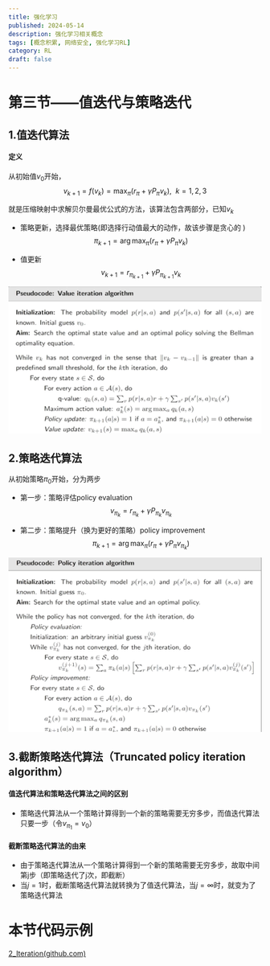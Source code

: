 ```yaml
---
title: 强化学习
published: 2024-05-14
description: 强化学习相关概念
tags: [概念积累, 网络安全, 强化学习RL]
category: RL
draft: false
---
```

# 第三节——值迭代与策略迭代

## 1.值迭代算法

#### 定义

从初始值$v_0$开始，
$$
v_{k+1} = f(v_k) = \max_{\pi}(r_{\pi}+\gamma P_{\pi}v_k),\ \ k=1,2,3
$$

就是压缩映射中求解贝尔曼最优公式的方法，该算法包含两部分，已知$v_k$

- 策略更新，选择最优策略(即选择行动值最大的动作，故该步骤是贪心的 )
  $$
  \pi_{k+1} = \arg \max_{\pi}(r_{\pi} + \gamma P_{\pi}v_k)
  $$
  
- 值更新
  $$
  v_{k+1} = r_{\pi_{k+1}}+\gamma P_{\pi_{k+1}}v_k
  $$

![image-20240609101610626](https://raw.githubusercontent.com/PasserByNaOH/PicGo/main/blogPic/image-20240609101610626.png)

## 2.策略迭代算法

从初始策略$\pi_0$开始，分为两步

- 第一步：策略评估policy evaluation
  $$
  v_{\pi_k} = r_{\pi_k} + \gamma P_{\pi_k}v_{\pi_k}
  $$
  
- 第二步：策略提升（换为更好的策略）policy improvement
  $$
  \pi_{k+1}=\arg \max_{\pi}(r_{\pi}+\gamma P_{\pi}v_{\pi_k})
  $$
  

![image-20240609154832049](https://raw.githubusercontent.com/PasserByNaOH/PicGo/main/blogPic/image-20240609154832049.png)

## 3.截断策略迭代算法（Truncated policy iteration algorithm）

#### 值迭代算法和策略迭代算法之间的区别

- 策略迭代算法从一个策略计算得到一个新的策略需要无穷多步，而值迭代算法只要一步（令$v_{\pi_1} = v_0$）

#### 截断策略迭代算法的由来

- 由于策略迭代算法从一个策略计算得到一个新的策略需要无穷多步，故取中间第j步（即策略迭代了j次，即截断）
- 当$j = 1$时，截断策略迭代算法就转换为了值迭代算法，当$j = \infty$时，就变为了策略迭代算法



# 本节代码示例

[2_Iteration(github.com)](https://github.com/PasserByNaOH/RL_Learing/tree/master/2_Iteration)

